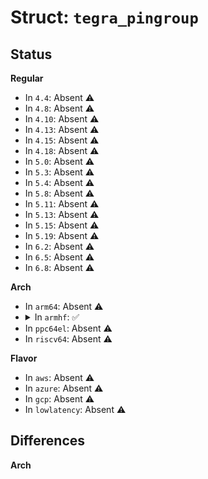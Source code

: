 # Struct: <code>tegra_pingroup</code>

## Status
<b>Regular</b>
<ul>
<li>
In <code>4.4</code>: Absent ⚠️
</li>
<li>
In <code>4.8</code>: Absent ⚠️
</li>
<li>
In <code>4.10</code>: Absent ⚠️
</li>
<li>
In <code>4.13</code>: Absent ⚠️
</li>
<li>
In <code>4.15</code>: Absent ⚠️
</li>
<li>
In <code>4.18</code>: Absent ⚠️
</li>
<li>
In <code>5.0</code>: Absent ⚠️
</li>
<li>
In <code>5.3</code>: Absent ⚠️
</li>
<li>
In <code>5.4</code>: Absent ⚠️
</li>
<li>
In <code>5.8</code>: Absent ⚠️
</li>
<li>
In <code>5.11</code>: Absent ⚠️
</li>
<li>
In <code>5.13</code>: Absent ⚠️
</li>
<li>
In <code>5.15</code>: Absent ⚠️
</li>
<li>
In <code>5.19</code>: Absent ⚠️
</li>
<li>
In <code>6.2</code>: Absent ⚠️
</li>
<li>
In <code>6.5</code>: Absent ⚠️
</li>
<li>
In <code>6.8</code>: Absent ⚠️
</li>
</ul>
<b>Arch</b>
<ul>
<li>
In <code>arm64</code>: Absent ⚠️
</li>
<li>
<details>
<summary>In <code>armhf</code>: ✅</summary>

```c
struct tegra_pingroup {
    const char *name;
    const unsigned int *pins;
    u8 npins;
    u8 funcs[4];
    s32 mux_reg;
    s32 pupd_reg;
    s32 tri_reg;
    s32 drv_reg;
    u32 mux_bank;
    u32 pupd_bank;
    u32 tri_bank;
    u32 drv_bank;
    s32 mux_bit;
    s32 pupd_bit;
    s32 tri_bit;
    s32 einput_bit;
    s32 odrain_bit;
    s32 lock_bit;
    s32 ioreset_bit;
    s32 rcv_sel_bit;
    s32 hsm_bit;
    s32 schmitt_bit;
    s32 lpmd_bit;
    s32 drvdn_bit;
    s32 drvup_bit;
    s32 slwr_bit;
    s32 slwf_bit;
    s32 drvtype_bit;
    s32 drvdn_width;
    s32 drvup_width;
    s32 slwr_width;
    s32 slwf_width;
    u32 parked_bitmask;
};
```
</details>
</li>
<li>
In <code>ppc64el</code>: Absent ⚠️
</li>
<li>
In <code>riscv64</code>: Absent ⚠️
</li>
</ul>
<b>Flavor</b>
<ul>
<li>
In <code>aws</code>: Absent ⚠️
</li>
<li>
In <code>azure</code>: Absent ⚠️
</li>
<li>
In <code>gcp</code>: Absent ⚠️
</li>
<li>
In <code>lowlatency</code>: Absent ⚠️
</li>
</ul>

## Differences
<b>Arch</b>
<ul>
</ul>
